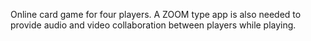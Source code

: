 Online card game for four players.  A ZOOM type app is also needed to provide audio and video collaboration between players while playing.